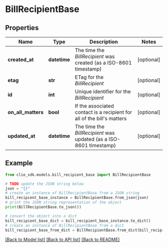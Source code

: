 # BillRecipientBase


## Properties

Name | Type | Description | Notes
------------ | ------------- | ------------- | -------------
**created_at** | **datetime** | The time the *BillRecipient* was created (as a ISO-8601 timestamp) | [optional] 
**etag** | **str** | ETag for the *BillRecipient* | [optional] 
**id** | **int** | Unique identifier for the *BillRecipient* | [optional] 
**on_all_matters** | **bool** | If the associated contact is a recipient for all of the bill&#39;s matters | [optional] 
**updated_at** | **datetime** | The time the *BillRecipient* was updated (as a ISO-8601 timestamp) | [optional] 

## Example

```python
from clio_sdk.models.bill_recipient_base import BillRecipientBase

# TODO update the JSON string below
json = "{}"
# create an instance of BillRecipientBase from a JSON string
bill_recipient_base_instance = BillRecipientBase.from_json(json)
# print the JSON string representation of the object
print(BillRecipientBase.to_json())

# convert the object into a dict
bill_recipient_base_dict = bill_recipient_base_instance.to_dict()
# create an instance of BillRecipientBase from a dict
bill_recipient_base_from_dict = BillRecipientBase.from_dict(bill_recipient_base_dict)
```
[[Back to Model list]](../README.md#documentation-for-models) [[Back to API list]](../README.md#documentation-for-api-endpoints) [[Back to README]](../README.md)



